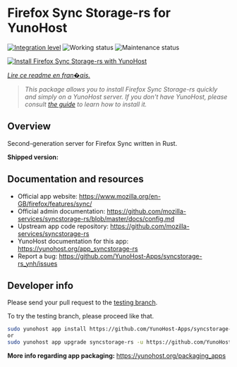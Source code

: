 <!--
N.B.: This README was automatically generated by https://github.com/YunoHost/apps/tree/master/tools/README-generator
It shall NOT be edited by hand.
-->

# Firefox Sync Storage-rs for YunoHost

[![Integration level](https://dash.yunohost.org/integration/syncstorage-rs.svg)](https://dash.yunohost.org/appci/app/syncstorage-rs) ![Working status](https://ci-apps.yunohost.org/ci/badges/syncstorage-rs.status.svg) ![Maintenance status](https://ci-apps.yunohost.org/ci/badges/syncstorage-rs.maintain.svg)

[![Install Firefox Sync Storage-rs with YunoHost](https://install-app.yunohost.org/install-with-yunohost.svg)](https://install-app.yunohost.org/?app=syncstorage-rs)

*[Lire ce readme en fran�ais.](./README_fr.md)*

> *This package allows you to install Firefox Sync Storage-rs quickly and simply on a YunoHost server.
If you don't have YunoHost, please consult [the guide](https://yunohost.org/#/install) to learn how to install it.*

## Overview

Second-generation server for Firefox Sync written in Rust.


**Shipped version:** 
## Documentation and resources

* Official app website: <https://www.mozilla.org/en-GB/firefox/features/sync/>
* Official admin documentation: <https://github.com/mozilla-services/syncstorage-rs/blob/master/docs/config.md>
* Upstream app code repository: <https://github.com/mozilla-services/syncstorage-rs>
* YunoHost documentation for this app: <https://yunohost.org/app_syncstorage-rs>
* Report a bug: <https://github.com/YunoHost-Apps/syncstorage-rs_ynh/issues>

## Developer info

Please send your pull request to the [testing branch](https://github.com/YunoHost-Apps/syncstorage-rs_ynh/tree/testing).

To try the testing branch, please proceed like that.

``` bash
sudo yunohost app install https://github.com/YunoHost-Apps/syncstorage-rs_ynh/tree/testing --debug
or
sudo yunohost app upgrade syncstorage-rs -u https://github.com/YunoHost-Apps/syncstorage-rs_ynh/tree/testing --debug
```

**More info regarding app packaging:** <https://yunohost.org/packaging_apps>
